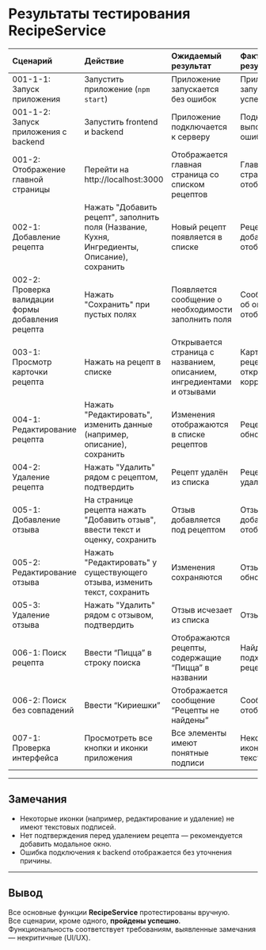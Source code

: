 # Результаты тестирования RecipeService

| Сценарий                                                                                             | Действие | Ожидаемый результат | Фактический результат | Оценка |
|:-----------------------------------------------------------------------------------------------------|:---|:---|:---|:-------------------|
| 001-1-1: Запуск приложения                                                                           | Запустить приложение (`npm start`) | Приложение запускается без ошибок | Приложение запущено успешно | Тест пройден |
| 001-1-2: Запуск приложения с backend                                                                 | Запустить frontend и backend | Приложение подключается к серверу | Подключение выполнено, ошибок нет | Тест пройден |
| 001-2: Отображение главной страницы                                                                  | Перейти на http://localhost:3000 | Отображается главная страница со списком рецептов | Главная страница отображается | Тест пройден |
| 002-1: Добавление рецепта                                                                            | Нажать "Добавить рецепт", заполнить поля (Название, Кухня, Ингредиенты, Описание), сохранить | Новый рецепт появляется в списке | Рецепт добавлен и отображается | Тест пройден |
| 002-2: Проверка валидации формы добавления рецепта                                                   | Нажать "Сохранить" при пустых полях | Появляется сообщение о необходимости заполнить поля | Сообщение об ошибке отображается | Тест пройден |
| 003-1: Просмотр карточки рецепта                                                                     | Нажать на рецепт в списке | Открывается страница с названием, описанием, ингредиентами и отзывами | Карточка рецепта открыта корректно | Тест пройден |
| 004-1: Редактирование рецепта                                                                        | Нажать "Редактировать", изменить данные (например, описание), сохранить | Изменения отображаются в списке рецептов | Рецепт обновлён | Тест пройден |
| 004-2: Удаление рецепта                                                                              | Нажать "Удалить" рядом с рецептом, подтвердить | Рецепт удалён из списка | Рецепт удалён | Тест пройден |
| 005-1: Добавление отзыва                                                                             | На странице рецепта нажать "Добавить отзыв", ввести текст и оценку, сохранить | Отзыв добавляется под рецептом | Отзыв добавлен и отображается | Тест пройден |
| 005-2: Редактирование отзыва                                                                         | Нажать "Редактировать" у существующего отзыва, изменить текст, сохранить | Изменения сохраняются | Отзыв обновлён | Тест пройден |
| 005-3: Удаление отзыва                                                                               | Нажать "Удалить" рядом с отзывом, подтвердить | Отзыв исчезает из списка | Отзыв удалён | Тест пройден |
| 006-1: Поиск рецепта                                                                                 | Ввести “Пицца” в строку поиска | Отображаются рецепты, содержащие “Пицца” в названии | Найдены подходящие рецепты | Тест пройден |
| 006-2: Поиск без совпадений                                                                          | Ввести “Кириешки” | Отображается сообщение “Рецепты не найдены” | Сообщение отображается | Тест пройден |
| 007-1: Проверка интерфейса                                                                           | Просмотреть все кнопки и иконки приложения | Все элементы имеют понятные подписи | Некоторые иконки без текста | Тест не пройден |

---

## Замечания

* Некоторые иконки (например, редактирование и удаление) не имеют текстовых подписей.  
* Нет подтверждения перед удалением рецепта — рекомендуется добавить модальное окно.  
* Ошибка подключения к backend отображается без уточнения причины.  

---

## Вывод

Все основные функции **RecipeService** протестированы вручную.  
Все сценарии, кроме одного, **пройдены успешно**.  
Функциональность соответствует требованиям, выявленные замечания — некритичные (UI/UX).  
